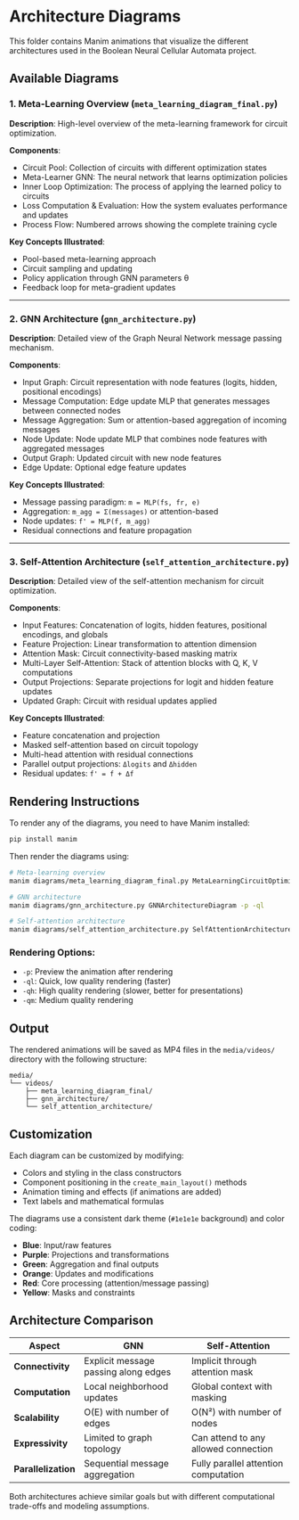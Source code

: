 # Architecture Diagrams

This folder contains Manim animations that visualize the different architectures used in the Boolean Neural Cellular Automata project.

## Available Diagrams

### 1. Meta-Learning Overview (`meta_learning_diagram_final.py`)

**Description**: High-level overview of the meta-learning framework for circuit optimization.

**Components**:
- Circuit Pool: Collection of circuits with different optimization states
- Meta-Learner GNN: The neural network that learns optimization policies
- Inner Loop Optimization: The process of applying the learned policy to circuits
- Loss Computation & Evaluation: How the system evaluates performance and updates
- Process Flow: Numbered arrows showing the complete training cycle

**Key Concepts Illustrated**:
- Pool-based meta-learning approach
- Circuit sampling and updating
- Policy application through GNN parameters θ
- Feedback loop for meta-gradient updates

---

### 2. GNN Architecture (`gnn_architecture.py`)

**Description**: Detailed view of the Graph Neural Network message passing mechanism.

**Components**:
- Input Graph: Circuit representation with node features (logits, hidden, positional encodings)
- Message Computation: Edge update MLP that generates messages between connected nodes
- Message Aggregation: Sum or attention-based aggregation of incoming messages
- Node Update: Node update MLP that combines node features with aggregated messages
- Output Graph: Updated circuit with new node features
- Edge Update: Optional edge feature updates

**Key Concepts Illustrated**:
- Message passing paradigm: `m = MLP(fs, fr, e)`
- Aggregation: `m_agg = Σ(messages)` or attention-based
- Node updates: `f' = MLP(f, m_agg)`
- Residual connections and feature propagation

---

### 3. Self-Attention Architecture (`self_attention_architecture.py`)

**Description**: Detailed view of the self-attention mechanism for circuit optimization.

**Components**:
- Input Features: Concatenation of logits, hidden features, positional encodings, and globals
- Feature Projection: Linear transformation to attention dimension
- Attention Mask: Circuit connectivity-based masking matrix
- Multi-Layer Self-Attention: Stack of attention blocks with Q, K, V computations
- Output Projections: Separate projections for logit and hidden feature updates
- Updated Graph: Circuit with residual updates applied

**Key Concepts Illustrated**:
- Feature concatenation and projection
- Masked self-attention based on circuit topology
- Multi-head attention with residual connections
- Parallel output projections: `Δlogits` and `Δhidden`
- Residual updates: `f' = f + Δf`

## Rendering Instructions

To render any of the diagrams, you need to have Manim installed:

```bash
pip install manim
```

Then render the diagrams using:

```bash
# Meta-learning overview
manim diagrams/meta_learning_diagram_final.py MetaLearningCircuitOptimization -p -ql

# GNN architecture
manim diagrams/gnn_architecture.py GNNArchitectureDiagram -p -ql

# Self-attention architecture  
manim diagrams/self_attention_architecture.py SelfAttentionArchitectureDiagram -p -ql
```

### Rendering Options:
- `-p`: Preview the animation after rendering
- `-ql`: Quick, low quality rendering (faster)
- `-qh`: High quality rendering (slower, better for presentations)
- `-qm`: Medium quality rendering

## Output

The rendered animations will be saved as MP4 files in the `media/videos/` directory with the following structure:
```
media/
└── videos/
    ├── meta_learning_diagram_final/
    ├── gnn_architecture/
    └── self_attention_architecture/
```

## Customization

Each diagram can be customized by modifying:
- Colors and styling in the class constructors
- Component positioning in the `create_main_layout()` methods
- Animation timing and effects (if animations are added)
- Text labels and mathematical formulas

The diagrams use a consistent dark theme (`#1e1e1e` background) and color coding:
- **Blue**: Input/raw features
- **Purple**: Projections and transformations  
- **Green**: Aggregation and final outputs
- **Orange**: Updates and modifications
- **Red**: Core processing (attention/message passing)
- **Yellow**: Masks and constraints

## Architecture Comparison

| Aspect | GNN | Self-Attention |
|--------|-----|----------------|
| **Connectivity** | Explicit message passing along edges | Implicit through attention mask |
| **Computation** | Local neighborhood updates | Global context with masking |
| **Scalability** | O(E) with number of edges | O(N²) with number of nodes |
| **Expressivity** | Limited to graph topology | Can attend to any allowed connection |
| **Parallelization** | Sequential message aggregation | Fully parallel attention computation |

Both architectures achieve similar goals but with different computational trade-offs and modeling assumptions. 
